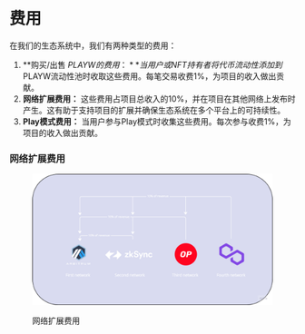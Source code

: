 # 费用

在我们的生态系统中，我们有两种类型的费用：

1. **购买/出售 $PLAYW 的费用：** 当用户或NFT持有者将代币流动性添加到$PLAYW流动性池时收取这些费用。每笔交易收费1%，为项目的收入做出贡献。
2. **网络扩展费用：** 这些费用占项目总收入的10%，并在项目在其他网络上发布时产生。这有助于支持项目的扩展并确保生态系统在多个平台上的可持续性。
3. **Play模式费用：** 当用户参与Play模式时收集这些费用。每次参与收费1%，为项目的收入做出贡献。

### 网络扩展费用

<figure>
<img src="../.gitbook/assets/Next networks.png" alt="">
<figcaption>
<p>网络扩展费用</p>
</figcaption>
</img>
</figure>
